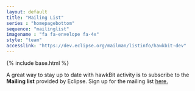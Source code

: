 ```yaml
---
layout: default
title: "Mailing List"
series : "homepagebottom"
sequence: "mailinglist"
imagename : "fa fa-envelope fa-4x"
style: "team"
accesslink: "https://dev.eclipse.org/mailman/listinfo/hawkbit-dev"
---
```

{% include base.html %}

A great way to stay up to date with hawkBit activity is to subscribe to the **Mailing list** provided by Eclipse. Sign up for the mailing list <a href="https://dev.eclipse.org/mailman/listinfo/hawkbit-dev" target="_blank">here.</a>